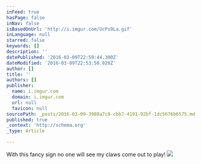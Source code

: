 ```yaml
---
inFeed: true
hasPage: false
inNav: false
isBasedOnUrl: 'http://i.imgur.com/UcPs9La.gif'
inLanguage: null
starred: false
keywords: []
description: ''
datePublished: '2016-03-09T22:59:44.300Z'
dateModified: '2016-03-09T22:53:50.026Z'
author: []
title: ''
authors: []
publisher:
  name: i.imgur.com
  domain: i.imgur.com
  url: null
  favicon: null
sourcePath: _posts/2016-03-09-3980a7c8-cbb7-4191-92bf-1dc5676b6575.md
published: true
_context: 'http://schema.org'
_type: Article

---
```

With this fancy sign no one will see my claws come out to play!
![](http://i.imgur.com/UcPs9La.gif)